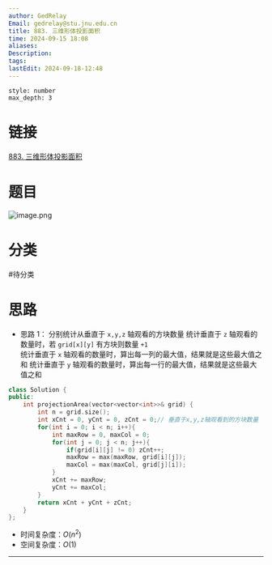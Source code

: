 ```yaml
---
author: GedRelay
Email: gedrelay@stu.jnu.edu.cn
title: 883. 三维形体投影面积
time: 2024-09-15 18:08
aliases: 
Description: 
tags: 
lastEdit: 2024-09-18-12:48
---
```


```toc
style: number
max_depth: 3
```

# 链接
[883. 三维形体投影面积](https://leetcode.cn/problems/projection-area-of-3d-shapes/) 

# 题目
![image.png](https://ged-pic-bed.oss-cn-guangzhou.aliyuncs.com/img/202409151808858.png)


# 分类
#待分类

# 思路
- 思路 1：
分别统计从垂直于 `x,y,z` 轴观看的方块数量
统计垂直于 `z` 轴观看的数量时，若 `grid[x][y]` 有方块则数量 `+1`  
统计垂直于 `x` 轴观看的数量时，算出每一列的最大值，结果就是这些最大值之和 
统计垂直于 `y` 轴观看的数量时，算出每一行的最大值，结果就是这些最大值之和 


```cpp
class Solution {
public:
    int projectionArea(vector<vector<int>>& grid) {
        int n = grid.size();
        int xCnt = 0, yCnt = 0, zCnt = 0;// 垂直于x,y,z轴观看到的方块数量
        for(int i = 0; i < n; i++){
            int maxRow = 0, maxCol = 0;
            for(int j = 0; j < n; j++){
                if(grid[i][j] != 0) zCnt++;
                maxRow = max(maxRow, grid[i][j]);
                maxCol = max(maxCol, grid[j][i]);
            }
            xCnt += maxRow;
            yCnt += maxCol;
        }
        return xCnt + yCnt + zCnt;
    }
};
```


- 时间复杂度：${O\left( n^{2}  \right)  }$ 
- 空间复杂度：${O\left( 1 \right)  }$ 


---


